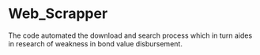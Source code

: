 # Web_Scrapper
The code automated the download and search process which in turn aides in research of weakness in bond value disbursement.

